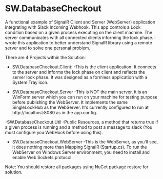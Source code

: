 # SW.DatabaseCheckout

A functional example of SignalR Client and Server (WebServer) application integrating with Slack Incoming Webhook.
This app controls a Lock condition based on a given process executing on the client machine. The server communicates with all connected clients informing the lock phase.
I wrote this application to better understand SignalR library using a remote server and to solve one personal problem.

There are 4 Projects within the Solution:

- SW.DatabaseCheckout.Client:
  -This is the client application. It connects to the server and informs the lock phase on client and reflects the server lock phase. It was designed as a formless application with a System Tray icon.

- SW.DatabaseCheckout.Server
  -This is NOT the main server, it is an WinForm server which you can run on your machine for testing purpose before publishing the WebServer. It implements the same SingleLockHub as the WebServer. It's currently configured to run at http://localhost:8080 as in the app.config.

-SW.DatabaseCheckout.Util
  -Public Resources, a method that returns true if a given process is running and a method to post a message to slack (You must configure you WebHook before using this).

- SW.DatabaseCheckout.WebServer
  -This is the WebServer, as you'll see, it does nothing more than Mapping SignalR (Startup.cs). To run the WebServer on Windows Server environment, you need to install and enable Web Sockets protocol.

Note: You should restore all packages using NuGet package restore for solution.
